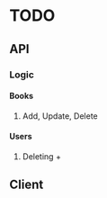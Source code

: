 # TODO

## API

### Logic

#### Books 
1. Add, Update, Delete


#### Users
1. Deleting + 


## Client